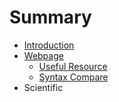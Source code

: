 # Summary

* [Introduction](README.md)
* [Webpage](chapter1.md)
   * [Useful Resource](11_useful_resource.md)
   * [Syntax Compare](12_syntax_compare.md)
* Scientific

